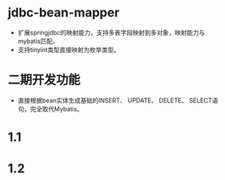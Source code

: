 # jdbc-bean-mapper
- 扩展springjdbc的映射能力，支持多表字段映射到多对象，映射能力与mybatis匹配。
- 支持tinyint类型直接映射为枚举类型。

# 二期开发功能
- 直接根据bean实体生成基础的INSERT、 UPDATE、 DELETE、 SELECT语句，完全取代Mybatis。

# 1.1

# 1.2